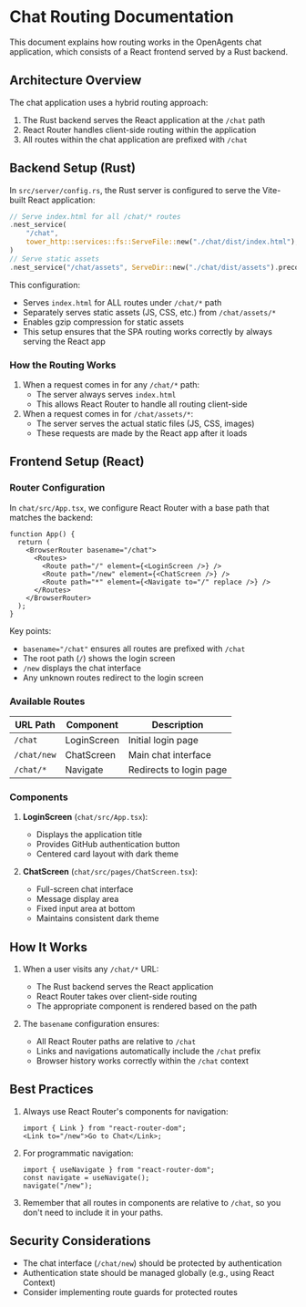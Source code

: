 # Chat Routing Documentation

This document explains how routing works in the OpenAgents chat application, which consists of a React frontend served by a Rust backend.

## Architecture Overview

The chat application uses a hybrid routing approach:

1. The Rust backend serves the React application at the `/chat` path
2. React Router handles client-side routing within the application
3. All routes within the chat application are prefixed with `/chat`

## Backend Setup (Rust)

In `src/server/config.rs`, the Rust server is configured to serve the Vite-built React application:

```rust
// Serve index.html for all /chat/* routes
.nest_service(
    "/chat",
    tower_http::services::fs::ServeFile::new("./chat/dist/index.html"),
)
// Serve static assets
.nest_service("/chat/assets", ServeDir::new("./chat/dist/assets").precompressed_gzip())
```

This configuration:

- Serves `index.html` for ALL routes under `/chat/*` path
- Separately serves static assets (JS, CSS, etc.) from `/chat/assets/*`
- Enables gzip compression for static assets
- This setup ensures that the SPA routing works correctly by always serving the React app

### How the Routing Works

1. When a request comes in for any `/chat/*` path:
   - The server always serves `index.html`
   - This allows React Router to handle all routing client-side
2. When a request comes in for `/chat/assets/*`:
   - The server serves the actual static files (JS, CSS, images)
   - These requests are made by the React app after it loads

## Frontend Setup (React)

### Router Configuration

In `chat/src/App.tsx`, we configure React Router with a base path that matches the backend:

```tsx
function App() {
  return (
    <BrowserRouter basename="/chat">
      <Routes>
        <Route path="/" element={<LoginScreen />} />
        <Route path="/new" element={<ChatScreen />} />
        <Route path="*" element={<Navigate to="/" replace />} />
      </Routes>
    </BrowserRouter>
  );
}
```

Key points:

- `basename="/chat"` ensures all routes are prefixed with `/chat`
- The root path (`/`) shows the login screen
- `/new` displays the chat interface
- Any unknown routes redirect to the login screen

### Available Routes

| URL Path    | Component   | Description             |
| ----------- | ----------- | ----------------------- |
| `/chat`     | LoginScreen | Initial login page      |
| `/chat/new` | ChatScreen  | Main chat interface     |
| `/chat/*`   | Navigate    | Redirects to login page |

### Components

1. **LoginScreen** (`chat/src/App.tsx`):

   - Displays the application title
   - Provides GitHub authentication button
   - Centered card layout with dark theme

2. **ChatScreen** (`chat/src/pages/ChatScreen.tsx`):
   - Full-screen chat interface
   - Message display area
   - Fixed input area at bottom
   - Maintains consistent dark theme

## How It Works

1. When a user visits any `/chat/*` URL:

   - The Rust backend serves the React application
   - React Router takes over client-side routing
   - The appropriate component is rendered based on the path

2. The `basename` configuration ensures:
   - All React Router paths are relative to `/chat`
   - Links and navigations automatically include the `/chat` prefix
   - Browser history works correctly within the `/chat` context

## Best Practices

1. Always use React Router's components for navigation:

   ```tsx
   import { Link } from "react-router-dom";
   <Link to="/new">Go to Chat</Link>;
   ```

2. For programmatic navigation:

   ```tsx
   import { useNavigate } from "react-router-dom";
   const navigate = useNavigate();
   navigate("/new");
   ```

3. Remember that all routes in components are relative to `/chat`, so you don't need to include it in your paths.

## Security Considerations

- The chat interface (`/chat/new`) should be protected by authentication
- Authentication state should be managed globally (e.g., using React Context)
- Consider implementing route guards for protected routes
